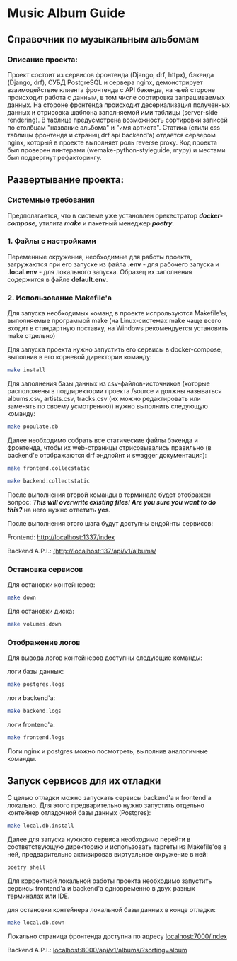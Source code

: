 # Music Album Guide
## Справочник по музыкальным альбомам

### Описание проекта:
Проект состоит из сервисов фронтенда (Django, drf, httpx), бэкенда (Django, drf), СУБД PostgreSQL и сервера nginx, демонстрирует взаимодействие клиента фронтенда с API бэкенда, на чьей стороне происходит работа с данным, в том числе сортировка запрашиваемых данных.
На стороне фронтенда происходит десериализация полученных данных и отрисовка шаблона заполняемой ими таблицы (server-side rendering). В таблице предусмотрена возможность сортировки записей по столбцам "название альбома" и "имя артиста".
Cтатика (стили css таблицы фронтенда и страниц drf api backend'а) отдаётся сервером nginx, который в проекте выполняет роль reverse proxy.
Код проекта был проверен линтерами (wemake-python-styleguide, mypy) и местами был подвергнут рефакторингу.

## Развертывание проекта:
### Системные требования
Предполагается, что в системе уже установлен орекестратор ***docker-compose***, утилита ***make*** и пакетный менеджер ***poetry***.
### 1. Файлы с настройками
Переменные окружения, необходимые для работы проекта,
загружаются при его запуске из файла
****.env**** - для рабочего запуска
и ****.local.env**** - для локального запуска.
Образец их заполнения содержится в файле ****default.env****.
### 2. Использование Makefile'a
Для запуска необходимых команд в проекте испрользуются Makefile'ы, выполняемые программой make (на Linux-системах make чаще всего входит в стандартную поставку, на Windows рекомендуется установить make отдельно)

Для запуска проекта нужно запустить его сервисы в docker-compose, выполнив в его корневой директории команду:
```bash
make install
```
Для заполнения базы данных из csv-файлов-источников (которые расположены в поддиректории проекта /source и должны называться albums.csv, artists.csv, tracks.csv (их можно редактировать или заменять по своему усмотрению)) нужно выполнить следующую команду:
```bash
make populate.db
```
Далее необходимо собрать все статические файлы бэкенда и фронтенда, чтобы их web-страницы отрисовывались 
правильно (в backend'е отображаются drf эндпойнт и swagger документация):
```bash
make frontend.collecstatic
```
```bash
make backend.collectstatic
```
После выполнения второй команды в терминале будет отображен вопрос:
***This will overwrite existing files!
Are you sure you want to do this?***
на него нужно ответить **yes**.

После выполнения этого шага будут доступны эндойнты сервисов:

Frontend: [http://localhost:1337/index](http://localhost:1337/index)

Backend A.P.I.: [(http://localhost:137/api/v1/albums/](http://localhost:137/api/v1/albums/)

### Остановка сервисов
Для остановки контейнеров:
```bash
make down
```
Для остановки диска:
```bash
make volumes.down
```
### Отображение логов
Для вывода логов контейнеров доступны следующие команды:

логи базы данных:
```bash
make postgres.logs
```
логи backend'а:
```bash
make backend.logs
```
логи frontend'a:
```bash
make frontend.logs
```
Логи nginx и postgres можно посмотреть, выполнив аналогичные команды.
## Запуск сервисов для их отладки
С целью отладки можно запускать сервисы backend'а и frontend'а локально.
Для этого предварительно нужно запустить отдельно контейнер отладочной базы данных (Postgres):
```bash
make local.db.install
```

Далее для запуска нужного сервиса необходимо перейти в соответствующую директорию и использовать таргеты из Makefile'ов в ней,
предварительно активировав виртуальное окружение в ней:
```bash
poetry shell
```
Для корректной локальной работы проекта необходимо запустить сервисы frontend'а и backend'а одновременно в двух разных терминалах или IDE.

для остановки контейнера локальной базы данных в конце отладки:
```bash
make local.db.down
```

Локально страница фронтенда доступна по адресу
[localhost:7000/index](http://localhost:7000/index)

Backend A.P.I.: [localhost:8000/api/v1/albums/?sorting=album](http://localhost:8000/api/v1/albums/?sorting=album)